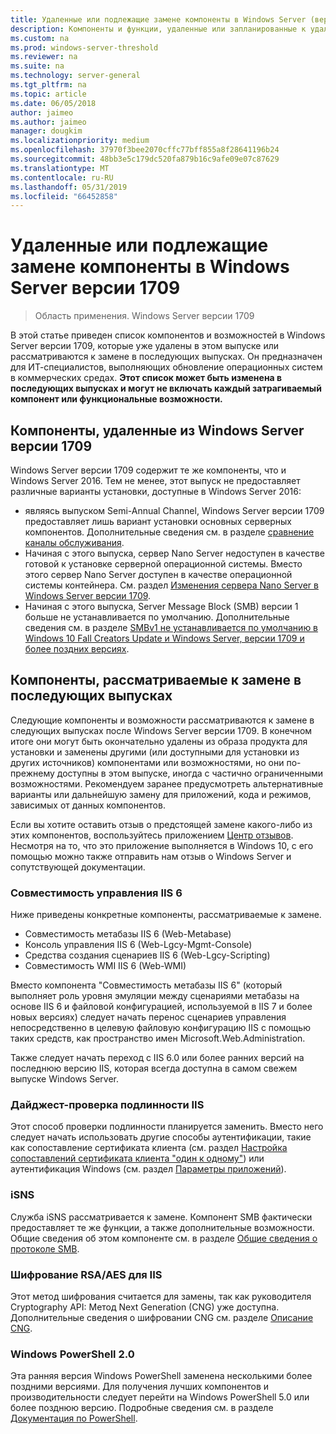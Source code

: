 ```yaml
---
title: Удаленные или подлежащие замене компоненты в Windows Server (версия 1709)
description: Компоненты и функции, удаленные или запланированные к удалению в выпусках.
ms.custom: na
ms.prod: windows-server-threshold
ms.reviewer: na
ms.suite: na
ms.technology: server-general
ms.tgt_pltfrm: na
ms.topic: article
ms.date: 06/05/2018
author: jaimeo
ms.author: jaimeo
manager: dougkim
ms.localizationpriority: medium
ms.openlocfilehash: 37970f3bee2070cffc77bff855a8f28641196b24
ms.sourcegitcommit: 48bb3e5c179dc520fa879b16c9afe09e07c87629
ms.translationtype: MT
ms.contentlocale: ru-RU
ms.lasthandoff: 05/31/2019
ms.locfileid: "66452858"
---
```

# <a name="features-removed-or-planned-for-replacement-starting-with-windows-server-version-1709"></a>Удаленные или подлежащие замене компоненты в Windows Server версии 1709

>Область применения. Windows Server версии 1709

В этой статье приведен список компонентов и возможностей в Windows Server версии 1709, которые уже удалены в этом выпуске или рассматриваются к замене в последующих выпусках. Он предназначен для ИТ-специалистов, выполняющих обновление операционных систем в коммерческих средах. **Этот список может быть изменена в последующих выпусках и могут не включать каждый затрагиваемый компонент или функциональные возможности.** 

## <a name="features-removed-from-windows-server-version-1709"></a>Компоненты, удаленные из Windows Server версии 1709
Windows Server версии 1709 содержит те же компоненты, что и Windows Server 2016. Тем не менее, этот выпуск не предоставляет различные варианты установки, доступные в Windows Server 2016:

- являясь выпуском Semi-Annual Channel, Windows Server версии 1709 предоставляет лишь вариант установки основных серверных компонентов. Дополнительные сведения см. в разделе [сравнение каналы обслуживания](../get-started-19/servicing-channels-19.md).
- Начиная с этого выпуска, сервер Nano Server недоступен в качестве готовой к установке серверной операционной системы. Вместо этого сервер Nano Server доступен в качестве операционной системы контейнера. См. раздел [Изменения сервера Nano Server в Windows Server версии 1709](nano-in-semi-annual-channel.md).
- Начиная с этого выпуска, Server Message Block (SMB) версии 1 больше не устанавливается по умолчанию. Дополнительные сведения см. в разделе [SMBv1 не устанавливается по умолчанию в Windows 10 Fall Creators Update и Windows Server, версии 1709 и более поздних версиях](https://support.microsoft.com/help/4034314/smbv1-is-not-installed-by-default-in-windows).


## <a name="features-being-considered-for-replacement-starting-with-subsequent-releases"></a>Компоненты, рассматриваемые к замене в последующих выпусках

Следующие компоненты и возможности рассматриваются к замене в следующих выпусках после Windows Server версии 1709. В конечном итоге они могут быть окончательно удалены из образа продукта для установки и заменены другими (или доступными для установки из других источников) компонентами или возможностями, но они по-прежнему доступны в этом выпуске, иногда с частично ограниченными возможностями. Рекомендуем заранее предусмотреть альтернативные варианты или дальнейшую замену для приложений, кода и режимов, зависимых от данных компонентов.

Если вы хотите оставить отзыв о предстоящей замене какого-либо из этих компонентов, воспользуйтесь приложением [Центр отзывов](https://support.microsoft.com/help/4021566/windows-10-send-feedback-to-microsoft-with-feedback-hub-app). Несмотря на то, что это приложение выполняется в Windows 10, с его помощью можно также отправить нам отзыв о Windows Server и сопутствующей документации.

### <a name="iis-6-management-compatibility"></a>Совместимость управления IIS 6
Ниже приведены конкретные компоненты, рассматриваемые к замене.

- Совместимость метабазы IIS 6 (Web-Metabase)
- Консоль управления IIS 6 (Web-Lgcy-Mgmt-Console)
- Средства создания сценариев IIS 6 (Web-Lgcy-Scripting)
- Совместимость WMI IIS 6 (Web-WMI)

Вместо компонента "Совместимость метабазы IIS 6" (который выполняет роль уровня эмуляции между сценариями метабазы на основе IIS 6 и файловой конфигурацией, используемой в IIS 7 и более новых версиях) следует начать перенос сценариев управления непосредственно в целевую файловую конфигурацию IIS с помощью таких средств, как пространство имен Microsoft.Web.Administration.

Также следует начать переход с IIS 6.0 или более ранних версий на последнюю версию IIS, которая всегда доступна в самом свежем выпуске Windows Server.


### <a name="iis-digest-authentication"></a>Дайджест-проверка подлинности IIS
Этот способ проверки подлинности планируется заменить. Вместо него следует начать использовать другие способы аутентификации, такие как сопоставление сертификата клиента (см. раздел [Настройка сопоставлений сертификата клиента "один к одному"](https://docs.microsoft.com/iis/manage/configuring-security/configuring-one-to-one-client-certificate-mappings)) или аутентификация Windows (см. раздел [Параметры приложений](https://docs.microsoft.com/iis-administration/configuration/appsettings.json)).

### <a name="internet-storage-name-service-isns"></a>iSNS
Служба iSNS рассматривается к замене. Компонент SMB фактически предоставляет те же функции, а также дополнительные возможности. Общие сведения об этом компоненте см. в разделе [Общие сведения о протоколе SMB](https://technet.microsoft.com/library/hh831795(v=ws.11).aspx).

### <a name="rsaaes-encryption-for-iis"></a>Шифрование RSA/AES для IIS 
Этот метод шифрования считается для замены, так как руководителя Cryptography API: Метод Next Generation (CNG) уже доступна. Дополнительные сведения о шифровании CNG см. разделе [Описание CNG](https://msdn.microsoft.com/library/windows/desktop/aa375276(v=vs.85).aspx).

### <a name="windows-powershell-20"></a>Windows PowerShell 2.0
Эта ранняя версия Windows PowerShell заменена несколькими более поздними версиями. Для получения лучших компонентов и производительности следует перейти на Windows PowerShell 5.0 или более позднюю версию. Подробные сведения см. в разделе [Документация по PowerShell](https://docs.microsoft.com/powershell/index?view=powershell-5.1).

